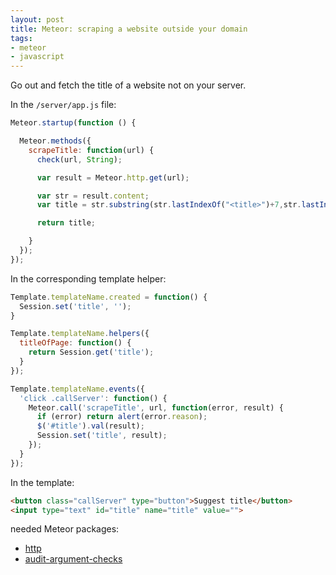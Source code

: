 ```yaml
---
layout: post
title: Meteor: scraping a website outside your domain
tags:
- meteor
- javascript
---
```


Go out and fetch the title of a website not on your server.

In the `/server/app.js` file:

```javascript
Meteor.startup(function () {

  Meteor.methods({
    scrapeTitle: function(url) {
      check(url, String);

      var result = Meteor.http.get(url);

      var str = result.content;
      var title = str.substring(str.lastIndexOf("<title>")+7,str.lastIndexOf("<\/title>"));

      return title;

    }
  });
});
```

In the corresponding template helper:

```javascript
Template.templateName.created = function() {
  Session.set('title', '');
}

Template.templateName.helpers({
  titleOfPage: function() {
    return Session.get('title');
  }
});

Template.templateName.events({
  'click .callServer': function() {
    Meteor.call('scrapeTitle', url, function(error, result) {
      if (error) return alert(error.reason);
      $('#title').val(result);
      Session.set('title', result);
    });
  }
});
```

In the template:

```html
<button class="callServer" type="button">Suggest title</button>
<input type="text" id="title" name="title" value="">
```

needed Meteor packages:
  - [http](https://atmospherejs.com/meteor/http)
  - [audit-argument-checks](https://atmospherejs.com/meteor/audit-argument-checks)